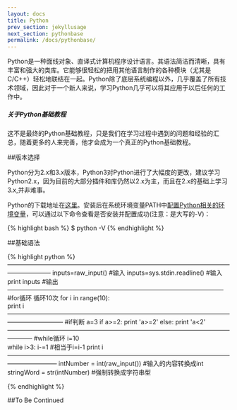 ```yaml
---
layout: docs
title: Python
prev_section: jekyllusage
next_section: pythonbase
permalink: /docs/pythonbase/
---
```


Python是一种面线对象、直译式计算机程序设计语言。其语法简洁而清晰，具有丰富和强大的类库。它能够很轻松的把用其他语言制作的各种模块（尤其是C/C++）轻松地联结在一起。Python除了底层系统编程以外，几乎覆盖了所有技术领域，因此对于一个新人来说，学习Python几乎可以将其应用于以后任何的工作中。
<div class="note info">
  <h5>关于Python基础教程</h5>
  <p>
        这不是最终的Python基础教程，只是我们在学习过程中遇到的问题和经验的汇总，随着更多的人来完善，他才会成为一个真正的Python基础教程。
  </p>
</div>

##版本选择

Python分为2.x和3.x版本，Python3对Python进行了大幅度的更改，建议学习Python2.x，因为目前的大部分插件和库仍然以2.x为主，而且在2.x的基础上学习3.x,并非难事。

Python的下载地址在[这里](http://www.python.org/)。安装后在系统环境变量PATH中[配置Python相关的环境变量](http://blog.csdn.net/liguo9860/article/details/6829610)，可以通过以下命令查看是否安装并配置成功(注意：是大写的-V)：

{% highlight bash %}
$ python -V
{% endhighlight %}

##基础语法

{% highlight python %}
———————————————————————————————————————————
inputs=raw_input()           #输入
inputs=sys.stdin.readline()  #输入
print inputs                 #输出
———————————————————————————————————
#for循环 循环10次
for i in range(10):  
    print i
—————————————————————————————————————————————
#if判断
a=3
if a>=2: 
    print 'a>=2'
else:
    print 'a<2'
————————————————————————————————————————
#while循环
i=10		
while i>3:
    i-=1  #相当于i=i-1
    print i
————————————————————————————————————————————
intNumber = int(raw_input()) #输入的内容转换成int
stringWord = str(intNumber) #强制转换成字符串型

{% endhighlight %}

##To Be Continued
